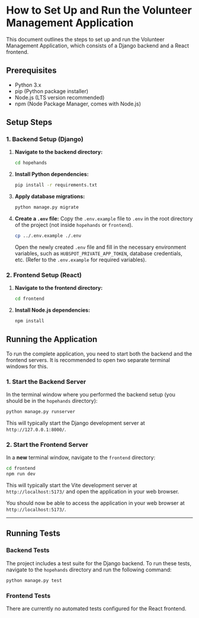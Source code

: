 # How to Set Up and Run the Volunteer Management Application

This document outlines the steps to set up and run the Volunteer Management Application, which consists of a Django backend and a React frontend.

## Prerequisites

*   Python 3.x
*   pip (Python package installer)
*   Node.js (LTS version recommended)
*   npm (Node Package Manager, comes with Node.js)

## Setup Steps

### 1. Backend Setup (Django)

1.  **Navigate to the backend directory:**
    ```bash
    cd hopehands
    ```

2.  **Install Python dependencies:**
    ```bash
    pip install -r requirements.txt
    ```

3.  **Apply database migrations:**
    ```bash
    python manage.py migrate
    ```

4.  **Create a `.env` file:**
    Copy the `.env.example` file to `.env` in the root directory of the project (not inside `hopehands` or `frontend`).
    ```bash
    cp ../.env.example ./.env
    ```
    Open the newly created `.env` file and fill in the necessary environment variables, such as `HUBSPOT_PRIVATE_APP_TOKEN`, database credentials, etc. (Refer to the `.env.example` for required variables).

### 2. Frontend Setup (React)

1.  **Navigate to the frontend directory:**
    ```bash
    cd frontend
    ```

2.  **Install Node.js dependencies:**
    ```bash
    npm install
    ```

## Running the Application

To run the complete application, you need to start both the backend and the frontend servers. It is recommended to open two separate terminal windows for this.

### 1. Start the Backend Server

In the terminal window where you performed the backend setup (you should be in the `hopehands` directory):

```bash
python manage.py runserver
```
This will typically start the Django development server at `http://127.0.0.1:8000/`.

### 2. Start the Frontend Server

In a **new** terminal window, navigate to the `frontend` directory:

```bash
cd frontend
npm run dev
```
This will typically start the Vite development server at `http://localhost:5173/` and open the application in your web browser.

You should now be able to access the application in your web browser at `http://localhost:5173/`.

---

## Running Tests

### Backend Tests

The project includes a test suite for the Django backend. To run these tests, navigate to the `hopehands` directory and run the following command:

```bash
python manage.py test
```

### Frontend Tests

There are currently no automated tests configured for the React frontend.
